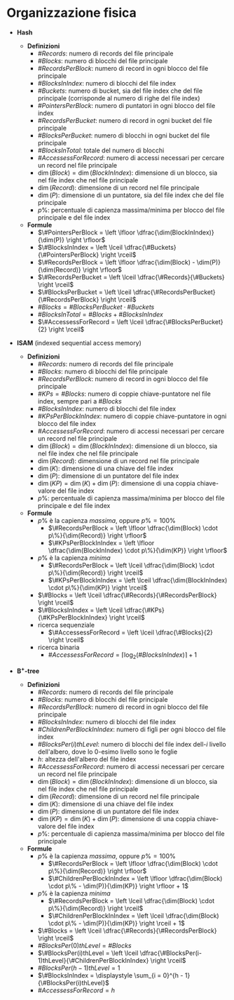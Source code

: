 # Organizzazione fisica

- **Hash**
    - **Definizioni**
        - $\#Records$: numero di records del file principale
        - $\#Blocks$: numero di blocchi del file principale
        - $\#RecordsPerBlock$: numero di record in ogni blocco del file principale
        - $\#BlocksInIndex$: numero di blocchi del file index
        - $\#Buckets$: numero di bucket, sia del file index che del file principale (corrisponde al numero di righe del file index)
        - $\#PointersPerBlock$: numero di puntatori in ogni blocco del file index
        - $\#RecordsPerBucket$: numero di record in ogni bucket del file principale
        - $\#BlocksPerBucket$: numero di blocchi in ogni bucket del file principale
        - $\#BlocksInTotal$: totale del numero di blocchi
        - $\#AccessessForRecord$: numero di accessi necessari per cercare un record nel file principale
        - $\dim(Block) = \dim(BlockInIndex)$: dimensione di un blocco, sia nel file index che nel file principale
        - $\dim(Record)$: dimensione di un record nel file principale
        - $\dim(P)$: dimensione di un puntatore, sia del file index che del file principale
        - $p\%$: percentuale di capienza massima/minima per blocco del file principale e del file index
    - **Formule**
        - $\#PointersPerBlock = \left \lfloor \dfrac{\dim(BlockInIndex)}{\dim(P)} \right \rfloor$
        - $\#BlocksInIndex = \left \lceil \dfrac{\#Buckets}{\#PointersPerBlock} \right \rceil$
        - $\#RecordsPerBlock = \left \lfloor \dfrac{\dim(Block) - \dim(P)}{\dim(Record)} \right \rfloor$
        - $\#RecordsPerBucket = \left \lceil \dfrac{\#Records}{\#Buckets} \right \rceil$
        - $\#BlocksPerBucket = \left \lceil \dfrac{\#RecordsPerBucket}{\#RecordsPerBlock} \right \rceil$
        - $\#Blocks = \#BlocksPerBucket \cdot \#Buckets$
        - $\#BlocksInTotal = \#Blocks + \#BlocksInIndex$
        - $\#AccessessForRecord = \left \lceil \dfrac{\#BlocksPerBucket}{2} \right \rceil$

- **ISAM** (indexed sequential access memory)
    - **Definizioni**
        - $\#Records$: numero di records del file principale
        - $\#Blocks$: numero di blocchi del file principale
        - $\#RecordsPerBlock$: numero di record in ogni blocco del file principale
        - $\#KPs = \#Blocks$: numero di coppie chiave-puntatore nel file index, sempre pari a $\#Blocks$
        - $\#BlocksInIndex$: numero di blocchi del file index
        - $\#KPsPerBlockInIndex$: numero di coppie chiave-puntatore in ogni blocco del file index
        - $\#AccessessForRecord$: numero di accessi necessari per cercare un record nel file principale
        - $\dim(Block) = \dim(BlockInIndex)$: dimensione di un blocco, sia nel file index che nel file principale
        - $\dim(Record)$: dimensione di un record nel file principale
        - $\dim(K)$: dimensione di una chiave del file index
        - $\dim(P)$: dimensione di un puntatore del file index
        - $\dim(KP) = \dim(K) + \dim(P)$: dimensione di una coppia chiave-valore del file index
        - $p\%$: percentuale di capienza massima/minima per blocco del file principale e del file index
    - **Formule**
        - $p\%$ è la capienza _massima_, oppure $p\% = 100\%$
            - $\#RecordsPerBlock = \left \lfloor \dfrac{\dim(Block) \cdot p\%}{\dim(Record)} \right \rfloor$
            - $\#KPsPerBlockInIndex = \left \lfloor \dfrac{\dim(BlockInIndex) \cdot p\%}{\dim(KP)} \right \rfloor$
        - $p\%$ è la capienza _minima_
            - $\#RecordsPerBlock = \left \lceil \dfrac{\dim(Block) \cdot p\%}{\dim(Record)} \right \rceil$
            - $\#KPsPerBlockInIndex = \left \lceil \dfrac{\dim(BlockInIndex) \cdot p\%}{\dim(KP)} \right \rceil$
        - $\#Blocks = \left \lceil \dfrac{\#Records}{\#RecordsPerBlock} \right \rceil$
        - $\#BlocksInIndex = \left \lceil \dfrac{\#KPs}{\#KPsPerBlockInIndex} \right \rceil$
        - ricerca sequenziale
            - $\#AccessessForRecord = \left \lceil \dfrac{\#Blocks}{2} \right \rceil$
        - ricerca binaria
            - $\#AccessessForRecord = \left \lceil \log_2\left(\#BlocksInIndex\right)\right \rceil + 1$
- **B<sup>+</sup>-tree**
    - **Definizioni**
        - $\#Records$: numero di records del file principale
        - $\#Blocks$: numero di blocchi del file principale
        - $\#RecordsPerBlock$: numero di record in ogni blocco del file principale
        - $\#BlocksInIndex$: numero di blocchi del file index
        - $\#ChildrenPerBlockInIndex$: numero di figli per ogni blocco del file index
        - $\#BlocksPer(i)thLevel$: numero di blocchi del file index dell-$i$ livello dell'albero, dove lo $0$-esimo livello sono le foglie
        - $h$: altezza dell'albero del file index
        - $\#AccessessForRecord$: numero di accessi necessari per cercare un record nel file principale
        - $\dim(Block) = \dim(BlockInIndex)$: dimensione di un blocco, sia nel file index che nel file principale
        - $\dim(Record)$: dimensione di un record nel file principale
        - $\dim(K)$: dimensione di una chiave del file index
        - $\dim(P)$: dimensione di un puntatore del file index
        - $\dim(KP) = \dim(K) + \dim(P)$: dimensione di una coppia chiave-valore del file index
        - $p\%$: percentuale di capienza massima/minima per blocco del file principale
    - **Formule**
        - $p\%$ è la capienza _massima_, oppure $p\% = 100\%$
            - $\#RecordsPerBlock = \left \lfloor \dfrac{\dim(Block) \cdot p\%}{\dim(Record)} \right \rfloor$
            - $\#ChildrenPerBlockInIndex = \left \lfloor \dfrac{\dim(Block) \cdot p\% - \dim(P)}{\dim(KP)} \right \rfloor + 1$
        - $p\%$ è la capienza _minima_
            - $\#RecordsPerBlock = \left \lceil \dfrac{\dim(Block) \cdot p\%}{\dim(Record)} \right \rceil$
            - $\#ChildrenPerBlockInIndex = \left \lceil \dfrac{\dim(Block) \cdot p\% - \dim(P)}{\dim(KP)} \right \rceil + 1$
        - $\#Blocks = \left \lceil \dfrac{\#Records}{\#RecordsPerBlock} \right \rceil$
        - $\#BlocksPer(0)thLevel = \#Blocks$
        - $\#BlocksPer(i)thLevel = \left \lceil \dfrac{\#BlocksPer(i-1)thLevel}{\#ChildrenPerBlockInIndex} \right \rceil$
        - $\#BlocksPer(h - 1)thLevel = 1$
        - $\#BlocksInIndex = \displaystyle \sum_{i = 0}^{h - 1} {\#BlocksPer(i)thLevel}$
        - $\#AccessessForRecord = h$
